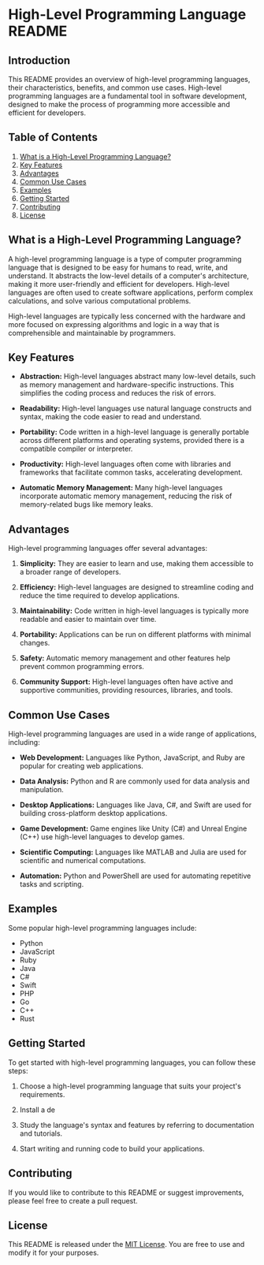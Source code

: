 # High-Level Programming Language README

## Introduction

This README provides an overview of high-level programming languages, their characteristics, benefits, and common use cases. High-level programming languages are a fundamental tool in software development, designed to make the process of programming more accessible and efficient for developers.

## Table of Contents

1. [What is a High-Level Programming Language?](#what-is-a-high-level-programming-language)
2. [Key Features](#key-features)
3. [Advantages](#advantages)
4. [Common Use Cases](#common-use-cases)
5. [Examples](#examples)
6. [Getting Started](#getting-started)
7. [Contributing](#contributing)
8. [License](#license)

## What is a High-Level Programming Language?

A high-level programming language is a type of computer programming language that is designed to be easy for humans to read, write, and understand. It abstracts the low-level details of a computer's architecture, making it more user-friendly and efficient for developers. High-level languages are often used to create software applications, perform complex calculations, and solve various computational problems.

High-level languages are typically less concerned with the hardware and more focused on expressing algorithms and logic in a way that is comprehensible and maintainable by programmers.

## Key Features

- **Abstraction:** High-level languages abstract many low-level details, such as memory management and hardware-specific instructions. This simplifies the coding process and reduces the risk of errors.

- **Readability:** High-level languages use natural language constructs and syntax, making the code easier to read and understand.

- **Portability:** Code written in a high-level language is generally portable across different platforms and operating systems, provided there is a compatible compiler or interpreter.

- **Productivity:** High-level languages often come with libraries and frameworks that facilitate common tasks, accelerating development.

- **Automatic Memory Management:** Many high-level languages incorporate automatic memory management, reducing the risk of memory-related bugs like memory leaks.

## Advantages

High-level programming languages offer several advantages:

1. **Simplicity:** They are easier to learn and use, making them accessible to a broader range of developers.

2. **Efficiency:** High-level languages are designed to streamline coding and reduce the time required to develop applications.

3. **Maintainability:** Code written in high-level languages is typically more readable and easier to maintain over time.

4. **Portability:** Applications can be run on different platforms with minimal changes.

5. **Safety:** Automatic memory management and other features help prevent common programming errors.

6. **Community Support:** High-level languages often have active and supportive communities, providing resources, libraries, and tools.

## Common Use Cases

High-level programming languages are used in a wide range of applications, including:

- **Web Development:** Languages like Python, JavaScript, and Ruby are popular for creating web applications.

- **Data Analysis:** Python and R are commonly used for data analysis and manipulation.

- **Desktop Applications:** Languages like Java, C#, and Swift are used for building cross-platform desktop applications.

- **Game Development:** Game engines like Unity (C#) and Unreal Engine (C++) use high-level languages to develop games.

- **Scientific Computing:** Languages like MATLAB and Julia are used for scientific and numerical computations.

- **Automation:** Python and PowerShell are used for automating repetitive tasks and scripting.

## Examples

Some popular high-level programming languages include:

- Python
- JavaScript
- Ruby
- Java
- C#
- Swift
- PHP
- Go
- C++
- Rust

## Getting Started

To get started with high-level programming languages, you can follow these steps:

1. Choose a high-level programming language that suits your project's requirements.

2. Install a de

3. Study the language's syntax and features by referring to documentation and tutorials.

4. Start writing and running code to build your applications.

## Contributing

If you would like to contribute to this README or suggest improvements, please feel free to create a pull request.

## License

This README is released under the [MIT License](LICENSE). You are free to use and modify it for your purposes.
